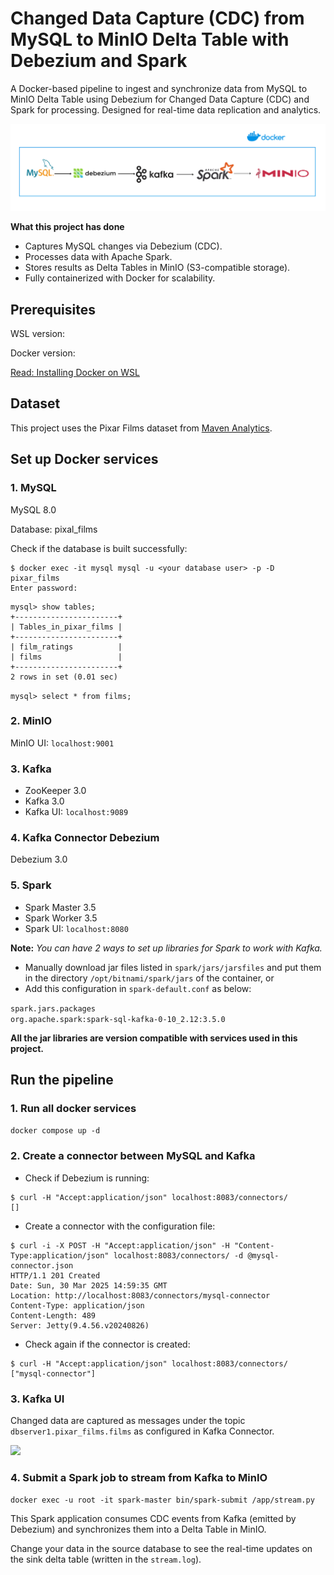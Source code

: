 # Changed Data Capture (CDC) from MySQL to MinIO Delta Table with Debezium and Spark

A Docker-based pipeline to ingest and synchronize data from MySQL to MinIO Delta Table using Debezium for Changed Data Capture (CDC) and Spark for processing. Designed for real-time data replication and analytics.

![](images/overal-flow.png)

**What this project has done**
- Captures MySQL changes via Debezium (CDC).
- Processes data with Apache Spark.
- Stores results as Delta Tables in MinIO (S3-compatible storage).
- Fully containerized with Docker for scalability.

## Prerequisites
WSL version: 

Docker version:

[Read: Installing Docker on WSL](https://docs.docker.com/engine/install/ubuntu/#install-using-the-repository)

## Dataset
This project uses the Pixar Films dataset from [Maven Analytics](https://mavenanalytics.io/data-playground).

## Set up Docker services
### 1. MySQL
MySQL 8.0

Database: pixal_films

Check if the database is built successfully:

```
$ docker exec -it mysql mysql -u <your database user> -p -D pixar_films
Enter password:
```

```
mysql> show tables;
+-----------------------+
| Tables_in_pixar_films |
+-----------------------+
| film_ratings          |
| films                 |
+-----------------------+
2 rows in set (0.01 sec)
```

```mysql> select * from films;```

### 2. MinIO
MinIO UI: `localhost:9001`

### 3. Kafka
- ZooKeeper 3.0
- Kafka 3.0
- Kafka UI: `localhost:9089`

### 4. Kafka Connector Debezium
Debezium 3.0

### 5. Spark
- Spark Master 3.5
- Spark Worker 3.5
- Spark UI: `localhost:8080`

**Note:** *You can have 2 ways to set up libraries for Spark to work with Kafka.*

- Manually download jar files listed in `spark/jars/jarsfiles` and put them in the directory `/opt/bitnami/spark/jars` of the container, or
- Add this configuration in `spark-default.conf` as below:

```spark.jars.packages                                 org.apache.spark:spark-sql-kafka-0-10_2.12:3.5.0```

**All the jar libraries are version compatible with services used in this project.**

## Run the pipeline
### 1. Run all docker services

```docker compose up -d```

### 2. Create a connector between MySQL and Kafka

- Check if Debezium is running:
```
$ curl -H "Accept:application/json" localhost:8083/connectors/
[]
```
- Create a connector with the configuration file:

```
$ curl -i -X POST -H "Accept:application/json" -H "Content-Type:application/json" localhost:8083/connectors/ -d @mysql-connector.json
HTTP/1.1 201 Created
Date: Sun, 30 Mar 2025 14:59:35 GMT
Location: http://localhost:8083/connectors/mysql-connector
Content-Type: application/json
Content-Length: 489
Server: Jetty(9.4.56.v20240826)
```

- Check again if the connector is created:

```
$ curl -H "Accept:application/json" localhost:8083/connectors/
["mysql-connector"]
```
### 3. Kafka UI

Changed data are captured as messages under the topic `dbserver1.pixar_films.films` as configured in Kafka Connector.

![](images/image.png)

### 4. Submit a Spark job to stream from Kafka to MinIO

```docker exec -u root -it spark-master bin/spark-submit /app/stream.py```

This Spark application consumes CDC events from Kafka (emitted by Debezium) and synchronizes them into a Delta Table in MinIO.

Change your data in the source database to see the real-time updates on the sink delta table (written in the `stream.log`).

